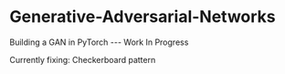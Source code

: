 # Generative-Adversarial-Networks
Building a GAN in PyTorch --- Work In Progress

Currently fixing: Checkerboard pattern
